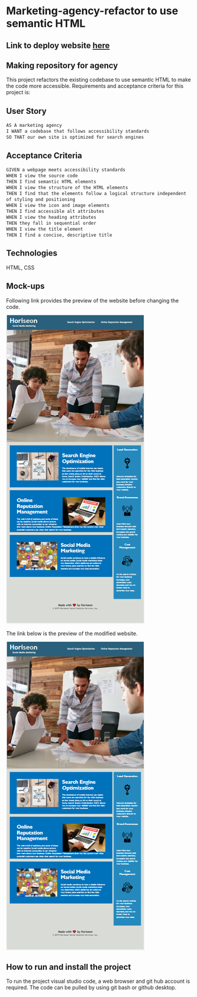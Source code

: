 # Marketing-agency-refactor to use semantic HTML

## Link to deploy website [here](https://smeea-2018.github.io/Marketing-agency-refactor/)

## Making repository for agency

This project refactors the existing codebase to use semantic HTML to make the code more accessible. Requirements and acceptance criteria for this project is:

## User Story

```
AS A marketing agency
I WANT a codebase that follows accessibility standards
SO THAT our own site is optimized for search engines
```

## Acceptance Criteria

```
GIVEN a webpage meets accessibility standards
WHEN I view the source code
THEN I find semantic HTML elements
WHEN I view the structure of the HTML elements
THEN I find that the elements follow a logical structure independent of styling and positioning
WHEN I view the icon and image elements
THEN I find accessible alt attributes
WHEN I view the heading attributes
THEN they fall in sequential order
WHEN I view the title element
THEN I find a concise, descriptive title
```

## Technologies

HTML, CSS

## Mock-ups

Following link provides the preview of the website before changing the code.

![The Horiseon webpage includes a navigation bar, a header image, and cards with text and images at the bottom of the page.](./assets/images/mra%20screenshot%20after%20refactoring.png)

The link below is the preview of the modified website.

![The modified Horiseon webpage a header with navigation bar, image, cards with text and footer](./assets/images/mra%20screenshot%20after%20refactoring.png)

## How to run and install the project

To run the project visual studio code, a web browser and git hub account is required. The code can be pulled by using git bash or github desktop.
